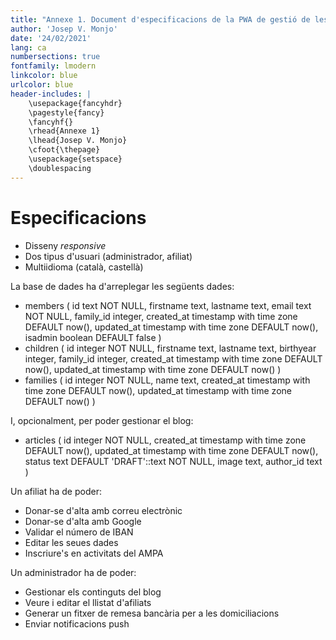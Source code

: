 ```yaml
---
title: "Annexe 1. Document d'especificacions de la PWA de gestió de les AMPA"
author: 'Josep V. Monjo'
date: '24/02/2021'
lang: ca
numbersections: true
fontfamily: lmodern
linkcolor: blue
urlcolor: blue
header-includes: |
    \usepackage{fancyhdr}
    \pagestyle{fancy}
    \fancyhf{}
    \rhead{Annexe 1}
    \lhead{Josep V. Monjo}
    \cfoot{\thepage}
    \usepackage{setspace}
    \doublespacing
---
```


# Especificacions

- Disseny _responsive_
- Dos tipus d'usuari (administrador, afiliat)
- Multiidioma (català, castellà)

La base de dades ha d'arreplegar les següents dades:

- members (
    id text NOT NULL,
    firstname text,
    lastname text,
    email text NOT NULL,
    family_id integer,
    created_at timestamp with time zone DEFAULT now(),
    updated_at timestamp with time zone DEFAULT now(),
    isadmin boolean DEFAULT false
)
- children (
    id integer NOT NULL,
    firstname text,
    lastname text,
    birthyear integer,
    family_id integer,
    created_at timestamp with time zone DEFAULT now(),
    updated_at timestamp with time zone DEFAULT now()
)
- families (
    id integer NOT NULL,
    name text,
    created_at timestamp with time zone DEFAULT now(),
    updated_at timestamp with time zone DEFAULT now()
)

I, opcionalment, per poder gestionar el blog:

- articles (
    id integer NOT NULL,
    created_at timestamp with time zone DEFAULT now(),
    updated_at timestamp with time zone DEFAULT now(),
    status text DEFAULT 'DRAFT'::text NOT NULL,
    image text,
    author_id text
)

Un afiliat ha de poder:

- Donar-se d'alta amb correu electrònic
- Donar-se d'alta amb Google
- Validar el número de IBAN
- Editar les seues dades
- Inscriure's en activitats del AMPA

Un administrador ha de poder:

- Gestionar els continguts del blog
- Veure i editar el llistat d'afiliats
- Generar un fitxer de remesa bancària per a les domiciliacions
- Enviar notificacions push
